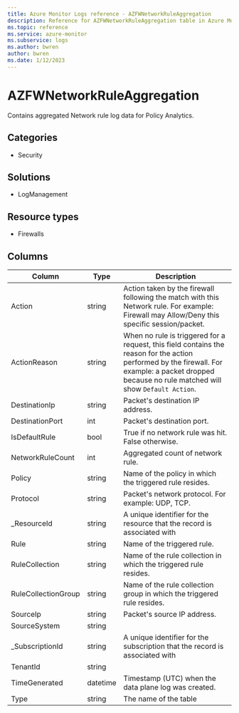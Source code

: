```yaml
---
title: Azure Monitor Logs reference - AZFWNetworkRuleAggregation
description: Reference for AZFWNetworkRuleAggregation table in Azure Monitor Logs.
ms.topic: reference
ms.service: azure-monitor
ms.subservice: logs
ms.author: bwren
author: bwren
ms.date: 1/12/2023
---
```


# AZFWNetworkRuleAggregation

 Contains aggregated Network rule log data for Policy Analytics.

## Categories

- Security
## Solutions

- LogManagement
## Resource types

- Firewalls




## Columns

| Column | Type | Description |
| --- | --- | --- |
| Action | string | Action taken by the firewall following the match with this Network rule. For example: Firewall may Allow/Deny this specific session/packet. |
| ActionReason | string | When no rule is triggered for a request, this field contains the reason for the action performed by the firewall. For example: a packet dropped because no rule matched will show `Default Action`. |
| DestinationIp | string | Packet's destination IP address. |
| DestinationPort | int | Packet's destination port. |
| IsDefaultRule | bool | True if no network rule was hit. False otherwise. |
| NetworkRuleCount | int | Aggregated count of network rule. |
| Policy | string | Name of the policy in which the triggered rule resides. |
| Protocol | string | Packet's network protocol. For example: UDP, TCP. |
| _ResourceId | string | A unique identifier for the resource that the record is associated with |
| Rule | string | Name of the triggered rule. |
| RuleCollection | string | Name of the rule collection in which the triggered rule resides. |
| RuleCollectionGroup | string | Name of the rule collection group in which the triggered rule resides. |
| SourceIp | string | Packet's source IP address. |
| SourceSystem | string |  |
| _SubscriptionId | string | A unique identifier for the subscription that the record is associated with |
| TenantId | string |  |
| TimeGenerated | datetime | Timestamp (UTC) when the data plane log was created. |
| Type | string | The name of the table |
